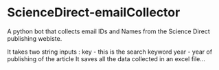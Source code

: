# ScienceDirect-emailCollector
A python bot that collects email IDs and Names from the Science Direct publishing webiste.

It takes two string inputs :
        key - this is the search keyword
        year - year of publishing of the article
It saves all the data collected in an excel file...
